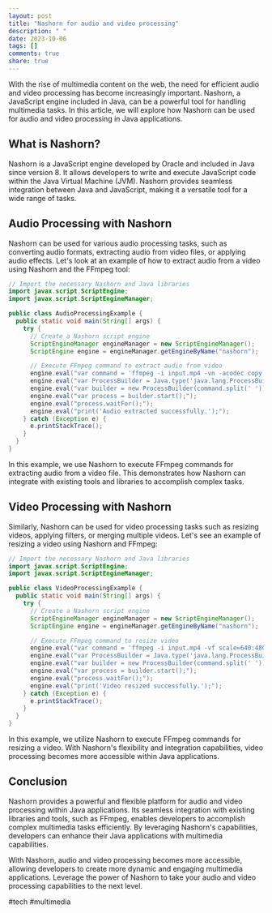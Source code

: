 ```yaml
---
layout: post
title: "Nashorn for audio and video processing"
description: " "
date: 2023-10-06
tags: []
comments: true
share: true
---
```


With the rise of multimedia content on the web, the need for efficient audio and video processing has become increasingly important. Nashorn, a JavaScript engine included in Java, can be a powerful tool for handling multimedia tasks. In this article, we will explore how Nashorn can be used for audio and video processing in Java applications.

## What is Nashorn?

Nashorn is a JavaScript engine developed by Oracle and included in Java since version 8. It allows developers to write and execute JavaScript code within the Java Virtual Machine (JVM). Nashorn provides seamless integration between Java and JavaScript, making it a versatile tool for a wide range of tasks.

## Audio Processing with Nashorn

Nashorn can be used for various audio processing tasks, such as converting audio formats, extracting audio from video files, or applying audio effects. Let's look at an example of how to extract audio from a video using Nashorn and the FFmpeg tool:

```java
// Import the necessary Nashorn and Java libraries
import javax.script.ScriptEngine;
import javax.script.ScriptEngineManager;

public class AudioProcessingExample {
  public static void main(String[] args) {
    try {
      // Create a Nashorn script engine
      ScriptEngineManager engineManager = new ScriptEngineManager();
      ScriptEngine engine = engineManager.getEngineByName("nashorn");

      // Execute FFmpeg command to extract audio from video
      engine.eval("var command = 'ffmpeg -i input.mp4 -vn -acodec copy output.mp3';");
      engine.eval("var ProcessBuilder = Java.type('java.lang.ProcessBuilder');");
      engine.eval("var builder = new ProcessBuilder(command.split(' '));");
      engine.eval("var process = builder.start();");
      engine.eval("process.waitFor();");
      engine.eval("print('Audio extracted successfully.');");
    } catch (Exception e) {
      e.printStackTrace();
    }
  }
}
```

In this example, we use Nashorn to execute FFmpeg commands for extracting audio from a video file. This demonstrates how Nashorn can integrate with existing tools and libraries to accomplish complex tasks.

## Video Processing with Nashorn

Similarly, Nashorn can be used for video processing tasks such as resizing videos, applying filters, or merging multiple videos. Let's see an example of resizing a video using Nashorn and FFmpeg:

```java
// Import the necessary Nashorn and Java libraries
import javax.script.ScriptEngine;
import javax.script.ScriptEngineManager;

public class VideoProcessingExample {
  public static void main(String[] args) {
    try {
      // Create a Nashorn script engine
      ScriptEngineManager engineManager = new ScriptEngineManager();
      ScriptEngine engine = engineManager.getEngineByName("nashorn");

      // Execute FFmpeg command to resize video
      engine.eval("var command = 'ffmpeg -i input.mp4 -vf scale=640:480 output.mp4';");
      engine.eval("var ProcessBuilder = Java.type('java.lang.ProcessBuilder');");
      engine.eval("var builder = new ProcessBuilder(command.split(' '));");
      engine.eval("var process = builder.start();");
      engine.eval("process.waitFor();");
      engine.eval("print('Video resized successfully.');");
    } catch (Exception e) {
      e.printStackTrace();
    }
  }
}
```

In this example, we utilize Nashorn to execute FFmpeg commands for resizing a video. With Nashorn's flexibility and integration capabilities, video processing becomes more accessible within Java applications.

## Conclusion

Nashorn provides a powerful and flexible platform for audio and video processing within Java applications. Its seamless integration with existing libraries and tools, such as FFmpeg, enables developers to accomplish complex multimedia tasks efficiently. By leveraging Nashorn's capabilities, developers can enhance their Java applications with multimedia capabilities.

With Nashorn, audio and video processing becomes more accessible, allowing developers to create more dynamic and engaging multimedia applications. Leverage the power of Nashorn to take your audio and video processing capabilities to the next level.

#tech #multimedia